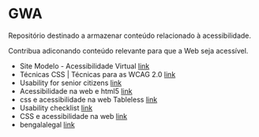 GWA
===

Repositório destinado a armazenar conteúdo relacionado à acessibilidade.

Contribua adiconando conteúdo relevante para que a Web seja acessível.

- Site Modelo - Acessibilidade Virtual [link](http://acessibilidade.bento.ifrs.edu.br/#txtBuscar)
- Técnicas CSS | Técnicas para as WCAG 2.0 [link](http://www.acessibilidade.gov.pt/w3/TR/WCAG20-TECHS/css.html)
- Usability for senior citizens [link](http://www.nngroup.com/articles/usability-for-senior-citizens/)
- Acessibilidade na web e html5 [link](http://issuu.com/dora-estevao/docs/acessibilidade_na_web_e_html5)
- css e acessibilidade na web Tableless [link](http://tableless.com.br/css-e-acessibilidade-na-web/#.UbYJQ0DVBsm)
- Usability checklist [link](http://userium.com/)
- CSS e acessibilidade na web [link](http://blog.w3c.br/css-e-acessibilidade-na-web/)
- bengalalegal [link](http://www.bengalalegal.com/)
